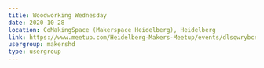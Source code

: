 ```yaml
---
title: Woodworking Wednesday
date: 2020-10-28
location: CoMakingSpace (Makerspace Heidelberg), Heidelberg
link: https://www.meetup.com/Heidelberg-Makers-Meetup/events/dlsqwrybcnblc/
usergroup: makershd
type: usergroup
---
```


